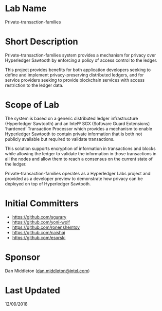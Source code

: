 # Lab Name

Private-transaction-families

# Short Description

Private-transaction-families system provides a mechanism for privacy over Hyperledger Sawtooth by enforcing a policy of access control to the ledger.

This project provides benefits for both application developers seeking to define and implement privacy-preserving distributed ledgers, and for service providers seeking to provide blockchain services with access restriction to the ledger data.

# Scope of Lab

The system is based on a generic distributed ledger infrastructure (Hyperledger Sawtooth) and an Intel® SGX (Software Guard Extensions) ‘hardened’ Transaction Processor which provides a mechanism to enable Hyperledger Sawtooth to contain private information that is both not publicly available but required to validate transactions.

This solution supports encryption of information in transactions and blocks while allowing the ledger to validate the information in those transactions in all the nodes and allow them to reach a consensus on the current state of the ledger.

Private-transaction-families operates as a Hyperledger Labs project and provided as a developer preview to demonstrate how privacy can be deployed on top of Hyperledger Sawtooth.

# Initial Committers

- https://github.com/sgurary
- https://github.com/yoni-wolf
- https://github.com/ronenshemtov
- https://github.com/naishai
- https://github.com/esorski

# Sponsor

Dan Middleton (dan.middleton@intel.com)

# Last Updated

12/09/2018
